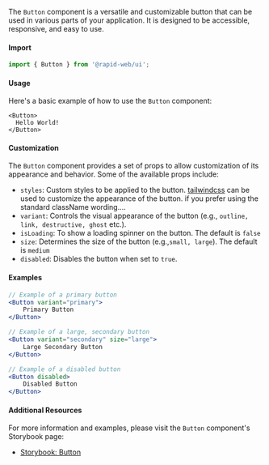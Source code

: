 The `Button` component is a versatile and customizable button that can be used in various parts of your application. It is designed to be accessible, responsive, and easy to use.

#### Import
```jsx
import { Button } from '@rapid-web/ui';
```

#### Usage

Here's a basic example of how to use the `Button` component:

```tsx
<Button>
  Hello World!
</Button>
```

#### Customization

The `Button` component provides a set of props to allow customization of its appearance and behavior. Some of the available props include:

- `styles`: Custom styles to be applied to the button. [tailwindcss](https://tailwindcss.com/) can be used to customize the appearance of the button. if you prefer using the standard className wording....
- `variant`: Controls the visual appearance of the button (e.g., `outline, link, destructive, ghost` etc.).
- `isLoading`: To show a loading spinner on the button. The default is `false`
- `size`: Determines the size of the button (e.g.,`small, large`). The default is `medium`
- `disabled`: Disables the button when set to `true`.

#### Examples

```jsx
// Example of a primary button 
<Button variant="primary"> 
	Primary Button 
</Button> 

// Example of a large, secondary button 
<Button variant="secondary" size="large"> 
	Large Secondary Button 
</Button> 

// Example of a disabled button 
<Button disabled> 
	Disabled Button 
</Button>
```


#### Additional Resources

For more information and examples, please visit the `Button` component's Storybook page:

-   [Storybook: Button](https://storybook.rapid.cincinnati.ventures/?path=/docs/components-primitives-button--primary)